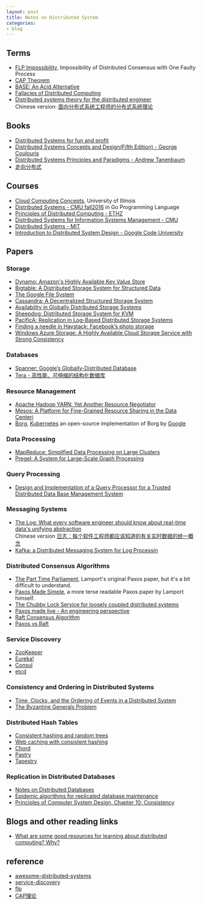 ```yaml
---
layout: post
title: Notes on Distributed System
categories:
- blog
---
```



## Terms
* [FLP Impossibility](https://groups.csail.mit.edu/tds/papers/Lynch/jacm85.pdf), Impossibility of Distributed Consensus with One Faulty Process
* [CAP Theorem](http://en.wikipedia.org/wiki/CAP_theorem)
* [BASE: An Acid Alternative](http://queue.acm.org/detail.cfm?id=1394128)
* [Fallacies of Distributed Computing](https://en.wikipedia.org/wiki/Fallacies_of_distributed_computing)
* [Distributed systems theory for the distributed engineer](http://the-paper-trail.org/blog/distributed-systems-theory-for-the-distributed-systems-engineer/)   
Chinese version: [面向分布式系统工程师的分布式系统理论](http://blog.xiayf.cn/2014/08/10/Distributed-systems-theory-for-the-distributed-systems-engineer/)

## Books
* [Distributed Systems for fun and profit](http://book.mixu.net/distsys/single-page.html)
* [Distributed Systems Concepts and Design(Fifth Edition) - George Coulouris](https://azmuri.files.wordpress.com/2013/09/george-coulouris-distributed-systems-concepts-and-design-5th-edition.pdf)
* [Distributed Systems Principles and Paradigms - Andrew Tanenbaum](http://sist.sysu.edu.cn/~wuweig/DCC/DistributedSystemsPrinciplesandParadigms\(2nd%20edition\)-2007-Tanenbaum.pdf)
* [走向分布式](http://dcaoyuan.github.io/papers/pdfs/Scalability.pdf)

## Courses
* [Cloud Computing Concepts](https://class.coursera.org/cloudcomputing-001), University of Illinois
* [Distributed Systems - CMU fall2016](http://www.cs.cmu.edu/~srini/15-440/syllabus.html) in Go Programming Language
* [Principles of Distributed Computing - ETHZ](http://dcg.ethz.ch/lectures/podc_allstars/)
* [Distributed Systems for Information Systems Management - CMU](http://www.andrew.cmu.edu/course/95-702/)
* [Distributed Systems - MIT](https://pdos.csail.mit.edu/6.824/schedule.html)
* [Introduction to Distributed System Design - Google Code University](http://www.hpcs.cs.tsukuba.ac.jp/%7Etatebe/lecture/h23/dsys/dsd-tutorial.html)

## Papers

### Storage
* [Dynamo: Amazon's Highly Available Key Value Store](http://bnrg.eecs.berkeley.edu/%7Erandy/Courses/CS294.F07/Dynamo.pdf)
* [Bigtable: A Distributed Storage System for Structured Data](http://static.googleusercontent.com/media/research.google.com/en//archive/bigtable-osdi06.pdf)
* [The Google File System](http://static.googleusercontent.com/external_content/untrusted_dlcp/research.google.com/en/us/archive/gfs-sosp2003.pdf)
* [Cassandra: A Decentralized Structured Storage System](http://citeseerx.ist.psu.edu/viewdoc/download?doi=10.1.1.161.6751&rep=rep1&type=pdf)
* [Availability in Globally Distributed Storage Systems](http://static.googleusercontent.com/media/research.google.com/en/us/pubs/archive/36737.pdf)
* [Sheepdog: Distributed Storage System for KVM](https://github.com/ty4z2008/Qix/blob/master/ds.md)
* [PacificA: Replication in Log-Based Distributed Storage Systems](http://research.microsoft.com:8082/pubs/66814/tr-2008-25.pdf)
* [Finding a needle in Haystack: Facebook’s photo storage](https://www.usenix.org/legacy/event/osdi10/tech/full_papers/Beaver.pdf)
* [Windows Azure Storage: A Highly Available Cloud Storage Service with Strong Consistency](http://www-bcf.usc.edu/%7Eminlanyu/teach/csci599-fall12/papers/11-calder.pdf)

### Databases
* [Spanner: Google’s Globally-Distributed Database](http://static.googleusercontent.com/media/research.google.com/zh-CN//archive/spanner-osdi2012.pdf)
* [Tera - 高性能、可伸缩的结构化数据库](https://github.com/ty4z2008/Qix/blob/master/ds.md)

### Resource Management
* [Apache Hadoop YARN: Yet Another Resource Negotiator](https://www.sics.se/~amir/files/download/dic/2013%20-%20Apache%20Hadoop%20YARN:%20Yet%20Another%20Resource%20Negotiator%20\(SoCC\).pdf)
* [Mesos: A Platform for Fine-Grained Resource Sharing in the Data Centeri](https://www.cs.berkeley.edu/~alig/papers/mesos.pdf)
* [Borg](https://pdos.csail.mit.edu/6.824/papers/borg.pdf), [Kubernetes](https://kubernetes.io/) an open-source implementation of Borg by [Google](http://queue.acm.org/detail.cfm?id=2898444)
### Data Processing
* [MapReduce: Simplified Data Processing on Large Clusters](https://static.googleusercontent.com/media/research.google.com/zh-CN//archive/mapreduce-osdi04.pdf)
* [Pregel: A System for Large-Scale Graph Processing](http://www.dcs.bbk.ac.uk/~dell/teaching/cc/paper/sigmod10/p135-malewicz.pdf)

### Query Processing
* [Design and Implementation of a Query Processor for a Trusted Distributed Data Base Management System](http://www.utdallas.edu/%7Ebxt043000/Publications/Journal-Papers/DAS/J16_Design_and_Implementation_of_a_Distributed_Query_Processor.pdf)

### Messaging Systems
* [The Log: What every software engineer should know about real-time data's unifying abstraction](https://engineering.linkedin.com/distributed-systems/log-what-every-software-engineer-should-know-about-real-time-datas-unifying)   
Chinese version [日志：每个软件工程师都应该知道的有关实时数据的统一概念](http://www.oschina.net/translate/log-what-every-software-engineer-should-know-about-real-time-datas-unifying?lang=chs&page=1#)
* [Kafka: a Distributed Messaging System for Log Processin](http://notes.stephenholiday.com/Kafka.pdf)

### Distributed Consensus Algorithms
* [The Part Time Parliament](http://research.microsoft.com/en-us/um/people/lamport/pubs/lamport-paxos.pdf), Lamport's original Paxos paper, but it's a bit difficult to understand.
* [Paxos Made Simple](http://research.microsoft.com/en-us/um/people/lamport/pubs/paxos-simple.pdf), a more terse readable Paxos paper by Lamport himself.
* [The Chubby Lock Service for loosely coupled distributed systems](http://static.googleusercontent.com/media/research.google.com/en//archive/chubby-osdi06.pdf)
* [Paxos made live - An engineering perspective](http://research.google.com/archive/paxos_made_live.html)
* [Raft Consensus Algorithm](https://raftconsensus.github.io/)
* [Paxos vs Raft](https://ramcloud.stanford.edu/%7Eongaro/userstudy/)

### Service Discovery
* [ZooKeeper](http://zookeeper.apache.org/)
* [Eureka!](https://github.com/Netflix/eureka)
* [Consul](https://www.consul.io/)
* [etcd](https://github.com/coreos/etcd)

### Consistency and Ordering in Distributed Systems
* [Time, Clocks, and the Ordering of Events in a Distributed System](http://research.microsoft.com/en-us/um/people/lamport/pubs/time-clocks.pdf)
* [The Byzantine Generals Problem](https://www.microsoft.com/en-us/research/publication/byzantine-generals-problem/)

### Distributed Hash Tables
* [Consistent hashing and random trees](https://www.akamai.com/es/es/multimedia/documents/technical-publication/consistent-hashing-and-random-trees-distributed-caching-protocols-for-relieving-hot-spots-on-the-world-wide-web-technical-publication.pdf)
* [Web caching with consistent hashing](http://www.cs.columbia.edu/~asherman/papers/cachePaper.pdf)
* [Chord](https://github.com/sit/dht/wiki)
* [Pastry](http://rowstron.azurewebsites.net/PAST/pastry.pdf)
* [Tapestry](https://pdos.csail.mit.edu/~strib/docs/tapestry/tapestry_jsac03.pdf)

### Replication in Distributed Databases
* [Notes on Distributed Databases](http://domino.research.ibm.com/library/cyberdig.nsf/papers/A776EC17FC2FCE73852579F100578964/$File/RJ2571.pdf)
* [ Epidemic algorithms for replicated database maintenance](https://pdfs.semanticscholar.org/49ed/15db181c74c7067ec01800fb5392411c868c.pdf)
* [Principles of Computer System Design, Chapter 10: Consistency](https://ocw.mit.edu/resources/res-6-004-principles-of-computer-system-design-an-introduction-spring-2009/online-textbook/part_ii_open_5_0.pdf)

## Blogs and other reading links
* [What are some good resources for learning about distributed computing? Why?](https://www.quora.com/What-are-some-good-resources-for-learning-about-distributed-computing-Why)


## reference
* [awesome-distributed-systems](https://github.com/kevinxhuang/awesome-distributed-systems)
* [service-discovery](https://technologyconversations.com/2015/09/08/service-discovery-zookeeper-vs-etcd-vs-consul/)
* [flp](http://blog.csdn.net/chen77716/article/details/27963079)
* [CAP理论](http://blog.csdn.net/chen77716/article/details/30635543)
